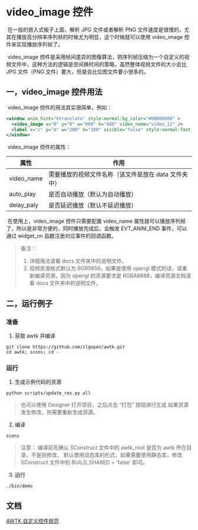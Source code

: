 # video_image 控件

​	在一般的嵌入式板子上面，解析 JPG 文件或者解析 PNG 文件速度是很慢的，尤其在播放高分辨率序列帧的时候尤为明显，这个时候就可以使用 video_image 控件来实现播放序列帧了。

​	video_image 控件是采用帧间差异的图像算法，把序列帧压缩为一个自定义的视频文件中，这种方法的逻辑是空间换时间的策略，虽然整体视频文件的大小会比 JPG 文件（PNG 文件）要大，但是会比位图文件要小很多的。

## 一，video_image 控件用法

​	video_image 控件的用法其实很简单，例如：

``` xml
<window anim_hint="htranslate" style:normal:bg_color="#00000000" >
  <video_image x="0" y="0" w="800" h="480" video_name="video_12" />
  <label x="c" y="m" w="200" h="100" visible="false" style:normal:font_size="80" style:normal:text_color="#ffffff" text="the end" />
</window>
```

​	video_image 控件的属性：

| 属性       | 作用                                                 |
| ---------- | ---------------------------------------------------- |
| video_name | 需要播放的视频文件名称（该文件是放在 data 文件夹中） |
| auto_play  | 是否自动播放（默认为自动播放）                       |
| delay_paly | 是否延迟播放（默认不延迟播放）                       |

​	在使用上，video_image 控件只需要配置 video_name 属性就可以播放序列帧了，所以是非常方便的，同时播放完成后，会触发 EVT_ANIM_END 事件，可以通过 widget_on  函数注册对应事件的回调函数。

> 备注：
>
> 1. 详细用法请看 docs 文件夹中的说明文件。
> 2. 视频资源格式默认为 BGR5656，如果是使用 opengl 模式的话，请重新编译资源，因为 opengl 的资源要求是 RGBA8888，编译资源文档请看 docs 文件夹中的说明文件。

## 二，运行例子

### 准备

1. 获取 awtk 并编译

```
git clone https://github.com/zlgopen/awtk.git
cd awtk; scons; cd -
```

### 运行

1. 生成示例代码的资源

```
python scripts/update_res.py all
```
> 也可以使用 Designer 打开项目，之后点击 “打包” 按钮进行生成
> 如果资源发生修改，则需要重新生成资源。


2. 编译

```
scons
```
> 注意：
> 编译前先确认 SConstruct 文件中的 awtk_root 是否为 awtk 所在目录，不是则修改。
> 默认使用动态库的形式，如果需要使用静态库，修改 SConstruct 文件中的 BUILD_SHARED = 'false' 即可。

3. 运行
```
./bin/demo
```

## 文档

[AWTK 自定义控件规范](https://github.com/zlgopen/awtk/blob/master/docs/custom_widget_rules.md)
